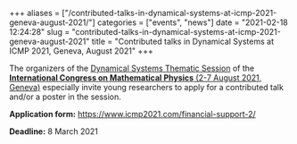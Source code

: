 +++
aliases = ["/contributed-talks-in-dynamical-systems-at-icmp-2021-geneva-august-2021/"]
categories = ["events", "news"]
date = "2021-02-18 12:24:28"
slug = "contributed-talks-in-dynamical-systems-at-icmp-2021-geneva-august-2021"
title = "Contributed talks in Dynamical Systems at ICMP 2021, Geneva, August 2021"
+++

The organizers of the [Dynamical Systems Thematic
Session](https://www.icmp2021.com/session-speakers/#s1) of the
[**International Congress on Mathematical Physics** (2-7 August 2021,
Geneva)](https://www.icmp2021.com/) especially invite young researchers
to apply for a contributed talk and/or a poster in the session.  
  
**Application form:** <https://www.icmp2021.com/financial-support-2/>

**Deadline:** 8 March 2021
